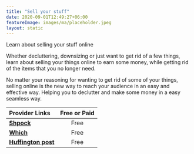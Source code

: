 ```yaml
---
title: "Sell your stuff"
date: 2020-09-01T12:49:27+06:00
featureImage: images/ma/placeholder.jpeg
layout: static
---
```


Learn about selling your stuff online

Whether decluttering, downsizing or just want to get rid of a few things, learn about selling your things online to earn some money, while getting rid of the items that you no longer need.

No matter your reasoning for wanting to get rid of some of your things, selling online is the new way to reach your audience in an easy and effective way. Helping you to declutter and make some money in a easy seamless way.

| Provider Links      | Free or Paid  |  
| :-----------          | :--------------:      |  
| [**Shpock**](https://www.shpock.com/en-gb) | Free | 
| [**Which**](https://www.which.co.uk/reviews/shopping-sustainably/article/second-hand-shopping-online/how-to-sell-second-hand-online-aY8e54S9ikBH) | Free | 
| [**Huffington post**](https://www.huffingtonpost.co.uk/entry/best-websites-for-selling-stuff_uk_602e8774c5b67c32961bec92) | Free | 
  

<br/><br/>






